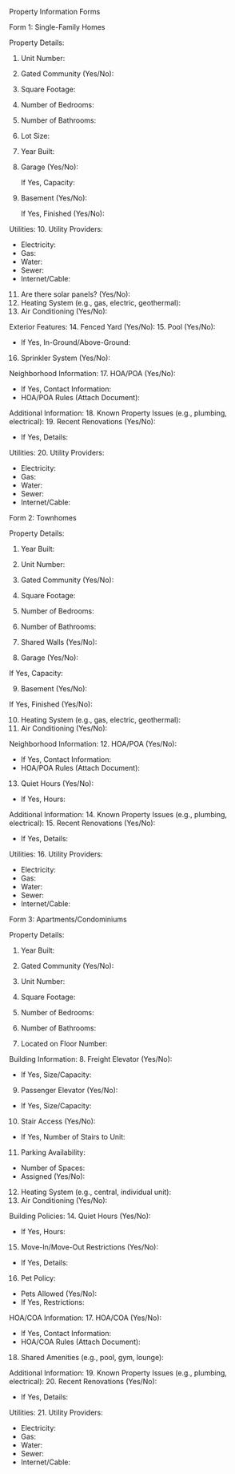 Property Information Forms

Form 1: Single-Family Homes

Property Details:

1. Unit Number:

2. Gated Community (Yes/No):

3. Square Footage:

4. Number of Bedrooms:

5. Number of Bathrooms:

6. Lot Size:

7. Year Built:

8. Garage (Yes/No):

    If Yes, Capacity:

9. Basement (Yes/No):

    If Yes, Finished (Yes/No):

Utilities:
10. Utility Providers:
- Electricity:
- Gas:
- Water:
- Sewer:
- Internet/Cable:
11. Are there solar panels? (Yes/No):
12. Heating System (e.g., gas, electric, geothermal):
13. Air Conditioning (Yes/No):

Exterior Features:
14. Fenced Yard (Yes/No):
15. Pool (Yes/No):
- If Yes, In-Ground/Above-Ground:
16. Sprinkler System (Yes/No):

Neighborhood Information:
17. HOA/POA (Yes/No):
- If Yes, Contact Information:
- HOA/POA Rules (Attach Document):

Additional Information:
18. Known Property Issues (e.g., plumbing, electrical):
19. Recent Renovations (Yes/No):
- If Yes, Details:

Utilities:
20. Utility Providers:
- Electricity:
- Gas:
- Water:
- Sewer:
- Internet/Cable:


Form 2: Townhomes

Property Details:

1. Year Built:

2. Unit Number:

3. Gated Community (Yes/No):

4. Square Footage:

5. Number of Bedrooms:

6. Number of Bathrooms:

7. Shared Walls (Yes/No):

8. Garage (Yes/No):

If Yes, Capacity:

9. Basement (Yes/No):

If Yes, Finished (Yes/No):

10. Heating System (e.g., gas, electric, geothermal):
11. Air Conditioning (Yes/No):


Neighborhood Information:
12. HOA/POA (Yes/No):
- If Yes, Contact Information:
- HOA/POA Rules (Attach Document):
13. Quiet Hours (Yes/No):
- If Yes, Hours:

Additional Information:
14. Known Property Issues (e.g., plumbing, electrical):
15. Recent Renovations (Yes/No):
- If Yes, Details:

Utilities:
16. Utility Providers:
- Electricity:
- Gas:
- Water:
- Sewer:
- Internet/Cable:


Form 3: Apartments/Condominiums

Property Details:

1. Year Built:

2. Gated Community (Yes/No):

3. Unit Number:

4. Square Footage:

5. Number of Bedrooms:

6. Number of Bathrooms:

7. Located on Floor Number:

Building Information:
8. Freight Elevator (Yes/No):
- If Yes, Size/Capacity:
9. Passenger Elevator (Yes/No):
- If Yes, Size/Capacity:
10. Stair Access (Yes/No):
- If Yes, Number of Stairs to Unit:
11. Parking Availability:
- Number of Spaces:
- Assigned (Yes/No):

12. Heating System (e.g., central, individual unit):
13. Air Conditioning (Yes/No):

Building Policies:
14. Quiet Hours (Yes/No):
- If Yes, Hours:
15. Move-In/Move-Out Restrictions (Yes/No):
- If Yes, Details:
16. Pet Policy:
- Pets Allowed (Yes/No):
- If Yes, Restrictions:

HOA/COA Information:
17. HOA/COA (Yes/No):
- If Yes, Contact Information:
- HOA/COA Rules (Attach Document):
18. Shared Amenities (e.g., pool, gym, lounge):

Additional Information:
19. Known Property Issues (e.g., plumbing, electrical):
20. Recent Renovations (Yes/No):
- If Yes, Details:

Utilities:
21. Utility Providers:
- Electricity:
- Gas:
- Water:
- Sewer:
- Internet/Cable:
